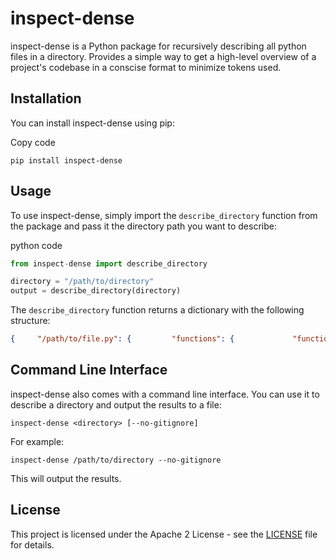 inspect-dense
==========

inspect-dense is a Python package for recursively describing all python files in a directory. 
Provides a simple way to get a high-level overview of a project's codebase in a conscise format to minimize tokens used.

Installation
------------

You can install inspect-dense using pip:

Copy code

`pip install inspect-dense`

Usage
-----

To use inspect-dense, simply import the `describe_directory` function from the package and pass it the directory path you want to describe:

python code
```python
from inspect-dense import describe_directory  

directory = "/path/to/directory" 
output = describe_directory(directory)
```

The `describe_directory` function returns a dictionary with the following structure:

```json
{     "/path/to/file.py": {         "functions": {             "function_name(args)": "Function docstring"         },         "classes": {             "Class1": {                 "methods": {                     "method1(args)": "Method docstring",                     "method2(args)": "Method docstring"                 }             },             "Class2": {                 "methods": {                     "method3(args)": "Method docstring",                     "method4(args)": "Method docstring"                 }             }         }     } }
```
Command Line Interface
----------------------

inspect-dense also comes with a command line interface. You can use it to describe a directory and output the results to a file:

`inspect-dense <directory> [--no-gitignore]`

For example:

`inspect-dense /path/to/directory --no-gitignore`

This will output the results.

License
-------

This project is licensed under the Apache 2 License - see the [LICENSE](LICENSE) file for details.